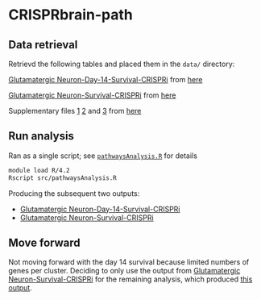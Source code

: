 # CRISPRbrain-path

## Data retrieval
Retrievd the following tables and placed them in the `data/` directory:

[Glutamatergic Neuron-Day-14-Survival-CRISPRi](data/Tian_et_al_2019_2.csv) from [here](https://www.crisprbrain.org/simple-screen/?screen=Glutamatergic%20Neuron-Day-14-Survival-CRISPRi)

[Glutamatergic Neuron-Survival-CRISPRi](data/Tian_et_al_2020_15.csv) from [here](https://www.crisprbrain.org/simple-screen/?screen=Glutamatergic%20Neuron-Survival-CRISPRi)

Supplementary files [1](https://ars.els-cdn.com/content/image/1-s2.0-S0092867422005979-mmc1.xlsx)
[2](https://ars.els-cdn.com/content/image/1-s2.0-S0092867422005979-mmc2.xlsx)
and [3](https://ars.els-cdn.com/content/image/1-s2.0-S0092867422005979-mmc3.xlsx)
from [here](https://doi.org/10.1016/j.cell.2022.05.013)



## Run analysis
Ran as a single script; see [`pathwaysAnalysis.R`](src/pathwaysAnalysis.R) for details

```bash
module load R/4.2
Rscript src/pathwaysAnalysis.R
```

Producing the subsequent two outputs:
* [Glutamatergic Neuron-Day-14-Survival-CRISPRi](outputs/pathway_enrichment_2_all.tsv)
* [Glutamatergic Neuron-Survival-CRISPRi](outputs/pathway_enrichment_15_all.tsv)

## Move forward
Not moving forward with the day 14 survival because limited numbers of
genes per cluster. Deciding to only use the output from
[Glutamatergic Neuron-Survival-CRISPRi](data/Tian_et_al_2020_15.csv) 
for the remaining analysis, which produced [this output](outputs/pathway_enrichment_15_all.tsv).



